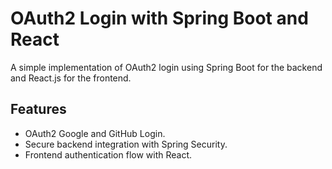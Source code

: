 # OAuth2 Login with Spring Boot and React

A simple implementation of OAuth2 login using Spring Boot for the backend and React.js for the frontend.

## Features

- OAuth2 Google and GitHub Login.
- Secure backend integration with Spring Security.
- Frontend authentication flow with React.

